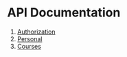 API Documentation
==========

01. [Authorization](01-authorization.md)
02. [Personal](02-personal.md)
03. [Courses](03-courses.md)
